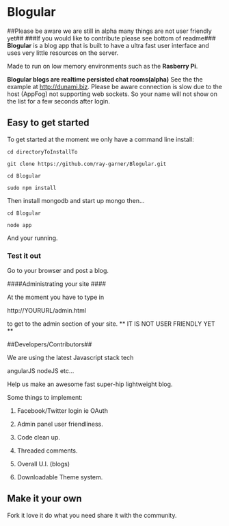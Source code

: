 # Blogular  #
##Please be aware we are still in alpha many things are not user friendly yet##
###If you would like to contribute please see bottom of readme###
**Blogular** is a blog app that is built to have a ultra fast user interface and uses very little resources on the server.
 
Made to run on low memory environments such as the **Rasberry Pi**.

**Blogular blogs are realtime persisted chat rooms(alpha)**
See the the example at http://dunami.biz.  Please be aware connection is slow due to the host (AppFog) not supporting web
sockets.  So your name will not show on the list for a few seconds after login.

## Easy to get started  ##

To get started at the moment we only have a command line install:
	
	cd directoryToInstallTo

	git clone https://github.com/ray-garner/Blogular.git

	cd Blogular
	
	sudo npm install

Then install mongodb and start up mongo then...

	cd Blogular

	node app

And your running.

### Test it out ###
 Go to your browser and post a blog.


####Administrating your site ####

At the moment you have to type in 

http://YOURURL/admin.html

to get to the admin section of your site.
	** IT IS NOT USER FRIENDLY YET **

##Developers/Contributors##

We are using the latest Javascript stack tech

angularJS nodeJS etc...

Help us make an awesome fast super-hip lightweight blog.

Some things to implement:
1. Facebook/Twitter login  ie OAuth

2. Admin panel user friendliness.

3. Code clean up.

4. Threaded comments.

5. Overall U.I. (blogs)

6. Downloadable Theme system.



## Make it your own ##

Fork it love it do what you need share it with the community.